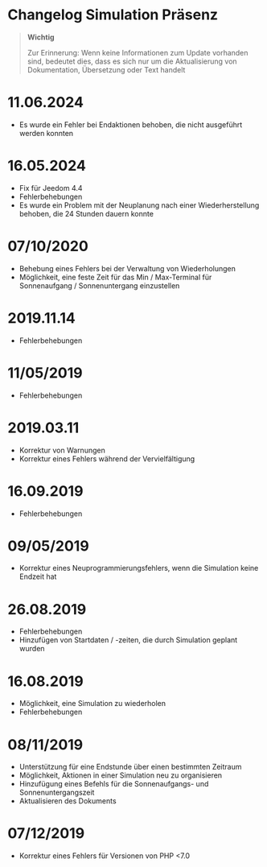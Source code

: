 # Changelog Simulation Präsenz

>**Wichtig**
>
>Zur Erinnerung: Wenn keine Informationen zum Update vorhanden sind, bedeutet dies, dass es sich nur um die Aktualisierung von Dokumentation, Übersetzung oder Text handelt

# 11.06.2024

- Es wurde ein Fehler bei Endaktionen behoben, die nicht ausgeführt werden konnten

# 16.05.2024

- Fix für Jeedom 4.4
- Fehlerbehebungen
- Es wurde ein Problem mit der Neuplanung nach einer Wiederherstellung behoben, die 24 Stunden dauern konnte

# 07/10/2020

- Behebung eines Fehlers bei der Verwaltung von Wiederholungen
- Möglichkeit, eine feste Zeit für das Min / Max-Terminal für Sonnenaufgang / Sonnenuntergang einzustellen

# 2019.11.14

- Fehlerbehebungen

# 11/05/2019

- Fehlerbehebungen

# 2019.03.11

- Korrektur von Warnungen
- Korrektur eines Fehlers während der Vervielfältigung

# 16.09.2019

- Fehlerbehebungen

# 09/05/2019

- Korrektur eines Neuprogrammierungsfehlers, wenn die Simulation keine Endzeit hat

# 26.08.2019

- Fehlerbehebungen
- Hinzufügen von Startdaten / -zeiten, die durch Simulation geplant wurden

# 16.08.2019

- Möglichkeit, eine Simulation zu wiederholen
- Fehlerbehebungen

# 08/11/2019

- Unterstützung für eine Endstunde über einen bestimmten Zeitraum
- Möglichkeit, Aktionen in einer Simulation neu zu organisieren
- Hinzufügung eines Befehls für die Sonnenaufgangs- und Sonnenuntergangszeit
- Aktualisieren des Dokuments

# 07/12/2019

- Korrektur eines Fehlers für Versionen von PHP <7.0
